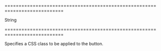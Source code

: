 ===========================================================================
<!--type-->String<!--/type-->
===========================================================================

<!--shortDescription-->
Specifies a CSS class to be applied to the button.
<!--/shortDescription-->

<!--fullDescription-->

<!--/fullDescription-->